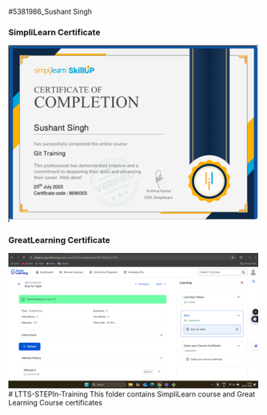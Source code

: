 #5381986_Sushant Singh
<h3>SimpliLearn Certificate</h3>
<img src="https://raw.githubusercontent.com/Sushants26/LTTS-STEPIn-Training/main/certificates/SimpliLearn%20Certificate.png" alt="SimpliLearn Certificate" width="500"/>

<h3>GreatLearning Certificate</h3>
<img src="https://raw.githubusercontent.com/Sushants26/LTTS-STEPIn-Training/main/certificates/GreatLearning%20Certificate.png" alt="GreatLearning Certificate" width="500"/>
# LTTS-STEPIn-Training
This folder contains SimpliLearn course and Great Learning Course certificates
